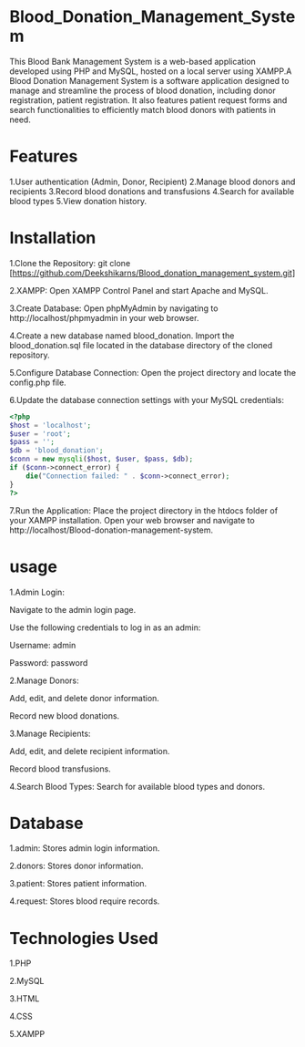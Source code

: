 # Blood_Donation_Management_System
This Blood Bank Management System is a web-based application developed using PHP and MySQL, hosted on a local server using XAMPP.A Blood Donation Management System is a software application designed to manage and streamline the process of blood donation, including donor registration, patient registration. It also features patient request forms and search functionalities to efficiently match blood donors with patients in need.
# Features
1.User authentication (Admin, Donor, Recipient)
2.Manage blood donors and recipients
3.Record blood donations and transfusions
4.Search for available blood types
5.View donation history.
# Installation
1.Clone the Repository: git clone [https://github.com/Deekshikarns/Blood_donation_management_system.git]

2.XAMPP: Open XAMPP Control Panel and start Apache and MySQL.

3.Create Database: Open phpMyAdmin by navigating to http://localhost/phpmyadmin in your web browser.

4.Create a new database named blood_donation. Import the blood_donation.sql file located in the database directory of the cloned repository.

5.Configure Database Connection: Open the project directory and locate the config.php file.

6.Update the database connection settings with your MySQL credentials:

```php
<?php
$host = 'localhost';
$user = 'root';
$pass = '';
$db = 'blood_donation';
$conn = new mysqli($host, $user, $pass, $db);
if ($conn->connect_error) {
    die("Connection failed: " . $conn->connect_error); 
}
?>
```
7.Run the Application: Place the project directory in the htdocs folder of your XAMPP installation. Open your web browser and navigate to http://localhost/Blood-donation-management-system.
# usage
1.Admin Login:

Navigate to the admin login page.

Use the following credentials to log in as an admin:

Username: admin

Password: password

2.Manage Donors:

Add, edit, and delete donor information.

Record new blood donations.

3.Manage Recipients:

Add, edit, and delete recipient information.

Record blood transfusions.

4.Search Blood Types: Search for available blood types and donors.
# Database
1.admin: Stores admin login information.

2.donors: Stores donor information.

3.patient: Stores patient information.

4.request: Stores blood require records.

# Technologies Used
1.PHP

2.MySQL

3.HTML

4.CSS

5.XAMPP
